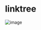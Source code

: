 # linktree
![image](https://github.com/depaulatiago/linktree/assets/56747440/4ab29e2f-60bf-48fe-81af-90bd3d7f6bb0)

